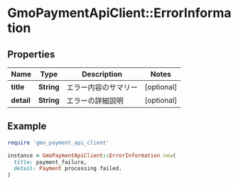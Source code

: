 # GmoPaymentApiClient::ErrorInformation

## Properties

| Name | Type | Description | Notes |
| ---- | ---- | ----------- | ----- |
| **title** | **String** | エラー内容のサマリー | [optional] |
| **detail** | **String** | エラーの詳細説明 | [optional] |

## Example

```ruby
require 'gmo_payment_api_client'

instance = GmoPaymentApiClient::ErrorInformation.new(
  title: payment_failure,
  detail: Payment processing failed.
)
```

